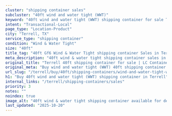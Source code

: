 ```yaml
---
cluster: "shipping container sales"
subcluster: "40ft wind and water tight (WWT)"
keyword: "40ft wind and water tight (WWT) shipping container for sale Terrell, TX"
intent: "Transactional-Local"
page_type: "Location-Product"
city: "Terrell, TX"
service_type: "shipping container"
condition: "Wind & Water Tight"
size: "40ft"
title_tag: "40ft Gf6 Wind & Water Tight shipping container Sales in Terrell | LC Container"
meta_description: "40ft wind & water tight shipping container sales in Terrell. Fast delivery, competitive pricing. Serving shipping containers area. Quote ID: KPT. Call (214) 524-4168 for your free quote today."
original_title: "Terrell 40ft shipping container for sale | LC Container"
original_meta: "Buy wind and water tight (WWT) 40ft shipping container sale with local delivery in Terrell, TX. LC Container — local Since 2003. Request a fast quote today."
url_slug: "/terrell/buy/40ft/shipping-containers/wind-and-water-tight-wwt"
h1: "Buy 40ft wind and water tight (WWT) shipping container in Terrell"
internal_links: "/terrell/shipping-containers/sales"
priority: 3
notes: ""
noindex: true
image_alt: "40ft wind & water tight shipping container available for delivery in Terrell"
last_updated: "2025-10-20"
---
```


<!-- TODO: Add unique city/inventory copy, images, and internal links here. -->
